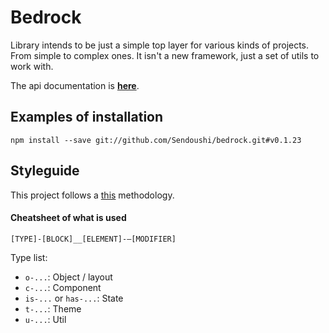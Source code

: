# Bedrock

Library intends to be just a simple top layer for various kinds of projects. From simple to complex ones.
It isn't a new framework, just a set of utils to work with.

The api documentation is **[here](doc/API.md)**.

## Examples of installation
```
npm install --save git://github.com/Sendoushi/bedrock.git#v0.1.23
```

## Styleguide

This project follows a [this](https://seesparkbox.com/foundry/thoughtful_css_architecture) methodology.

#### Cheatsheet of what is used

`[TYPE]-[BLOCK]__[ELEMENT]-—[MODIFIER]`

Type list:
- `o-...`: Object / layout
- `c-...`: Component
- `is-...` or `has-...`: State
- `t-...`: Theme
- `u-...`: Util

